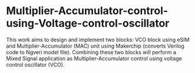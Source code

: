 # Multiplier-Accumulator-control-using-Voltage-control-oscillator
This work aims to design and implement two blocks: VCO block using eSIM and Multiplier-Accumulator (MAC) unit using Makerchip (converts Verilog code to Ngveri model file). Combining these two blocks will perform a Mixed Signal application as Multiplier-Accumulator control using voltage control oscillator (VCO).

